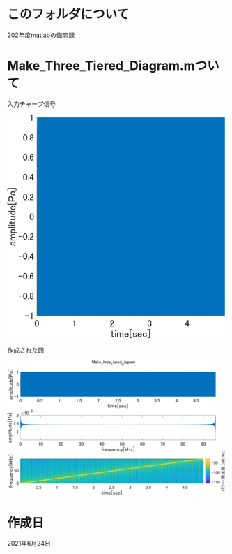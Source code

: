 # このフォルダについて
202年度matlabの備忘録

# Make_Three_Tiered_Diagram.mついて
入力チャープ信号

<img src="./Make_Three_Tiered_Diagram/chirp.png" width="500px">

作成された図

<img src="./Make_Three_Tiered_Diagram/chirp_Three_Tiered_Diagram.png" width="500px">

# 作成日
2021年6月24日
